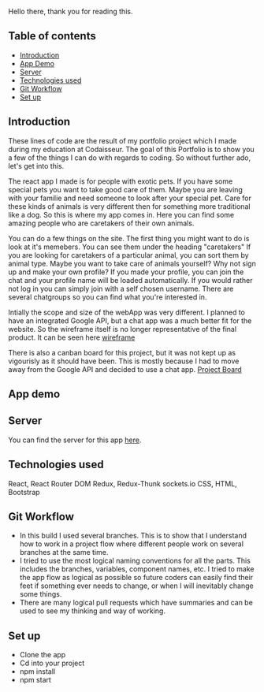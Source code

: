 Hello there, thank you for reading this.

## Table of contents

- [Introduction](#Introduction)
- [App Demo](#App-Demo)
- [Server](#server)
- [Technologies used](#Technologies-used)
- [Git Workflow](#Git-Workflow)
- [Set up](#Set-up)

## Introduction

These lines of code are the result of my portfolio project which I made during my education at Codaisseur. The goal of this Portfolio is to show you a few of the things I can do with regards to coding. So without further ado, let's get into this.

The react app I made is for people with exotic pets. If you have some special pets you want to take good care of them. Maybe you are leaving with your familie and need someone to look after your special pet. Care for these kinds of animals is very different then for something more traditional like a dog. So this is where my app comes in. Here you can find some amazing people who are caretakers of their own animals.

You can do a few things on the site.
The first thing you might want to do is look at it's memebers. You can see them under the heading "caretakers"
If you are looking for caretakers of a particular animal, you can sort them by animal type.
Maybe you want to take care of animals yourself? Why not sign up and make your own profile?
If you made your profile, you can join the chat and your profile name will be loaded automatically. If you would rather not log in you can simply join with a self chosen username. There are several chatgroups so you can find what you're interested in.

Intially the scope and size of the webApp was very different. I planned to have an integrated Google API, but a chat app was a much better fit for the website. So the wireframe itself is no longer representative of the final product. It can be seen here [wireframe](https://wireframe.cc/dvThS6)

There is also a canban board for this project, but it was not kept up as vigourisly as it should have been. This is mostly because I had to move away from the Google API and decided to use a chat app. [Project Board](https://github.com/users/Patrick-L-89/projects/1)

## App demo

## Server

You can find the server for this app [here](https://github.com/Patrick-L-89/portfolio_backend).

## Technologies used

React, React Router DOM
Redux, Redux-Thunk
sockets.io
CSS, HTML, Bootstrap

## Git Workflow

- In this build I used several branches. This is to show that I understand how to work in a project flow where different people work on several branches at the same time.
- I tried to use the most logical naming conventions for all the parts. This includes the branches, variables, component names, etc. I tried to make the app flow as logical as possible so future coders can easily find their feet if something ever needs to change, or when I will inevitably change some things.
- There are many logical pull requests which have summaries and can be used to see my thinking and way of working.

## Set up

- Clone the app
- Cd into your project
- npm install
- npm start
